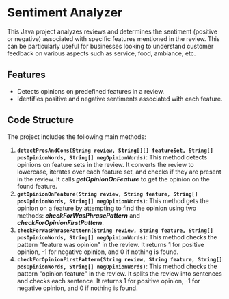 # Sentiment Analyzer
This Java project analyzes reviews and determines the sentiment (positive or negative) associated with specific features mentioned in the review. This can be particularly useful for businesses looking to understand customer feedback on various aspects such as service, food, ambiance, etc.

## Features
- Detects opinions on predefined features in a review.
- Identifies positive and negative sentiments associated with each feature.

## Code Structure
The project includes the following main methods:
1. **`detectProsAndCons(String review, String[][] featureSet, String[] posOpinionWords, String[] negOpinionWords)`**: This method detects opinions on feature sets in the review. It converts the review to lowercase, iterates over each feature set, and checks if they are present in the review. It calls ***getOpinionOnFeature*** to get the opinion on the found feature.
2. **`getOpinionOnFeature(String review, String feature, String[] posOpinionWords, String[] negOpinionWords)`**: This method gets the opinion on a feature by attempting to find the opinion using two methods: ***checkForWasPhrasePattern*** and ***checkForOpinionFirstPattern***.
3. **`checkForWasPhrasePattern(String review, String feature, String[] posOpinionWords, String[] negOpinionWords)`**: This method checks the pattern "feature was opinion" in the review. It returns 1 for positive opinion, -1 for negative opinion, and 0 if nothing is found.
4. **`checkForOpinionFirstPattern(String review, String feature, String[] posOpinionWords, String[] negOpinionWords)`**: This method checks the pattern "opinion feature" in the review. It splits the review into sentences and checks each sentence. It returns 1 for positive opinion, -1 for negative opinion, and 0 if nothing is found.
